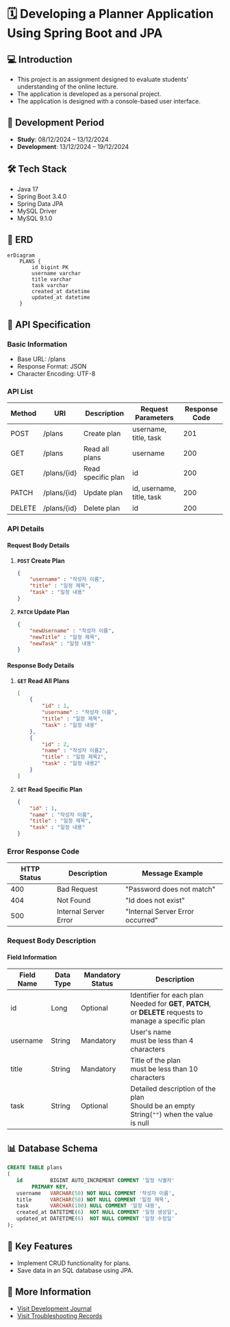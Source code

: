 # 🗓️ Developing a Planner Application Using Spring Boot and JPA

## 💻 Introduction
- This project is an assignment designed to evaluate students' understanding of the online lecture.
- The application is developed as a personal project.
- The application is designed with a console-based user interface.

## 📆 Development Period
- **Study**: 08/12/2024 – 13/12/2024
- **Development**: 13/12/2024 – 19/12/2024

## 🛠️ Tech Stack
- Java 17
- Spring Boot 3.4.0
- Spring Data JPA
- MySQL Driver
- MySQL 9.1.0

## 🔗 ERD

```mermaid
erDiagram
    PLANS {
        id bigint PK
        username varchar
        title varchar
        task varchar
        created_at datetime
        updated_at datetime
    }
```

## 📜 API Specification
### Basic Information
- Base URL: /plans
- Response Format: JSON
- Character Encoding: UTF-8

### API List
| Method | URI         | Description        | Request Parameters        | Response Code |
|--------|-------------|--------------------|---------------------------|---------------|
| POST   | /plans      | Create plan        | username, title, task     | 201           |
| GET    | /plans      | Read all plans     | username                  | 200           |
| GET    | /plans/{id} | Read specific plan | id                        | 200           |
| PATCH  | /plans/{id} | Update plan        | id, username, title, task | 200           |
| DELETE | /plans/{id} | Delete plan        | id                        | 200           |

### API Details
#### Request Body Details
1. **`POST` Create Plan**
    ```json
    {
        "username" : "작성자 이름",
        "title" : "일정 제목",
        "task" : "일정 내용"
    }
    ```

2. **`PATCH` Update Plan**
    ```json
    {
        "newUsername" : "작성자 이름",
        "newTitle" : "일정 제목",
        "newTask" : "일정 내용"
    }
    ```

#### Response Body Details
1. **`GET` Read All Plans**
    ```json
    [
        {
            "id" : 1,
            "username" : "작성자 이름",
            "title" : "일정 제목",
            "task" : "일정 내용"
        },
        {
            "id" : 2,
            "name" : "작성자 이름2",
            "title" : "일정 제목2",
            "task" : "일정 내용2"
        }
    ]
    ```

2. **`GET` Read Specific Plan**
    ```json
    {
        "id" : 1,
        "name" : "작성자 이름",
        "title" : "일정 제목",
        "task" : "일정 내용"
    }
    ```

### Error Response Code
| HTTP Status | Description              | Message Example                  |
|-------------|--------------------------|----------------------------------|
| 400         | Bad Request              | "Password does not match"        |
| 404         | Not Found                | "Id does not exist"              |
| 500         | Internal Server Error    | "Internal Server Error occurred" |

### Request Body Description
#### Field Information
| Field Name  | Data Type  | Mandatory Status | Description                                                                                                     |
|-------------|------------|------------------|-----------------------------------------------------------------------------------------------------------------|
| id          | Long       | Optional         | Identifier for each plan  <br/> Needed for **GET**, **PATCH**, or **DELETE** requests to manage a specific plan |
| username    | String     | Mandatory        | User's name <br/> must be less than 4 characters                                                                |
| title       | String     | Mandatory        | Title of the plan <br/> must be less than 10 characters                                                         |
| task        | String     | Optional         | Detailed description of the plan  <br/> Should be an empty String(`""`) when the value is null                  |

## 📊 Database Schema
```sql
CREATE TABLE plans
(
   id         BIGINT AUTO_INCREMENT COMMENT '일정 식별자'
        PRIMARY KEY,
   username   VARCHAR(50) NOT NULL COMMENT '작성자 이름',
   title      VARCHAR(50) NOT NULL COMMENT '일정 제목',
   task       VARCHAR(100) NULL COMMENT '일정 내용',
   created_at DATETIME(6)  NOT NULL COMMENT '일정 생성일',
   updated_at DATETIME(6)  NOT NULL COMMENT '일정 수정일'
);
```

## 🚀 Key Features
- Implement CRUD functionality for plans.
- Save data in an SQL database using JPA.

## 📜 More Information
- [Visit Development Journal](https://writingforever162.tistory.com)
- [Visit Troubleshooting Records](https://writingforever162.tistory.com/category/Troubleshooting%3A%20%EB%AC%B4%EC%97%87%EC%9D%B4%20%EB%AC%B8%EC%A0%9C%EC%98%80%EB%8A%94%EA%B0%80%3F)